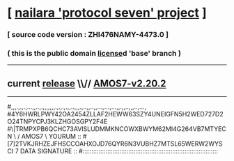 
# [ [nailara 'protocol seven' project](http://nailara.network/) ]

### [ source code version : ZHI476NAMY-4473.0 ]

### ( this is the public domain [license](../license)d 'base' branch )
---
## current [release](https://github.com/nailara-technologies/protocol-7/releases) \\\\// [AMOS7-v2.20.2](https://github.com/nailara-technologies/protocol-7/releases/tag/AMOS7-v2.20.2)
---

#,,,.,.,.,...,,..,.,,,,,,,.,.,.,.,,..,,,.,..,,..,,...,...,...,,.,,..,,,..,...,
#4Y6HWRLPWY42OA2454ZLLAF2HEWW63SZY4UNEIGFN5H2WED727D2O24TNPYCPJ3KLZHGOSGPY2F4E
#\\\|TRMPXPB6QCHC73AVISLUDMMKNCOWXBWYM62MI4G264VB7MTYECN \ / AMOS7 \ YOURUM ::
#\[7]2TVKJRHZEJFHSCCOAHXOJD76QYR6N3VUBHZ7MTSL65WERW2WYSCI 7  DATA SIGNATURE ::
#:::::::::::::::::::::::::::::::::::::::::::::::::::::::::::::::::::::::::::::
